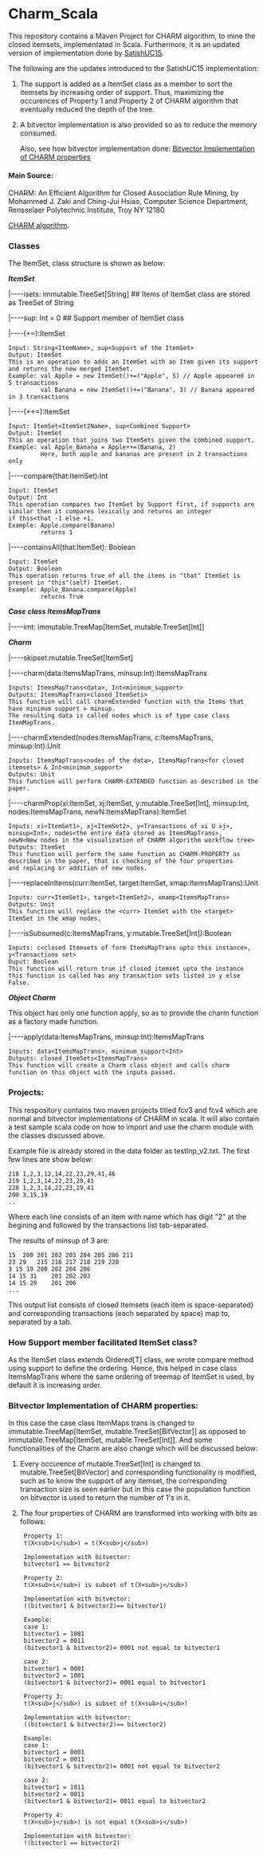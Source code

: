 # Charm_Scala

This repository contains a Maven Project for CHARM algorithm, to mine the closed itemsets, implementated in Scala. Furthermore, it is an updated version of implementation done by [SatishUC15](https://github.com/SatishUC15/CHARM-Algorithm).

The following are the updates introduced to the SatishUC15 implementation:

1. The support is added as a ItemSet class as a member to sort the itemsets by increasing order of support. Thus, maximizing the occurences of Property 1 and Property 2 of CHARM algorithm that eventually reduced the depth of the tree.

2. A bitvector implementation is also provided so as to reduce the memory consumed. 
    
    Also, see how bitvector implementation done: [Bitvector Implementation of CHARM properties](#bitvector-implementation-of-charm-properties)
    
#### Main Source:

CHARM: An Efficient Algorithm for Closed Association Rule Mining, by Mohammed J. Zaki and Ching-Jui Hsiao, Computer Science Department, Rensselaer Polytechnic Institute, Troy NY 12180

[CHARM algorithm](https://pdfs.semanticscholar.org/9f80/dbdd6e613d98dead0cc9e6c88fe04d70f330.pdf).


### Classes

The ItemSet,  class structure is shown as below:

**_ItemSet_**

|----isets: immutable.TreeSet[String]   ## Items of ItemSet class are stored as TreeSet of String

|----sup: Int = 0   ## Support member of ItemSet class

|----(+=):ItemSet

    Input: String<ItemName>, sup<Support of the ItemSet>
    Output: ItemSet
    This is an operation to adds an ItemSet with an Item given its support and returns the new merged ItemSet.
    Example: val Apple = new ItemSet()+=("Apple", 5) // Apple appeared in 5 transactions
             val Banana = new ItemSet()+=("Banana", 3) // Banana appeared in 3 transactions

|----(++=):ItemSet
        
    Input: ItemSet<ItemSet2Name>, sup<Combined Support>
    Output: ItemSet
    This an operation that joins two ItemSets given the combined support.
    Example: val Apple_Banana = Apple++=(Banana, 2)
             Here, both apple and bananas are present in 2 transactions only 

|----compare(that:ItemSet):Int
        
    Input: ItemSet
    Output: Int
    This operation compares two ItemSet by Support first, if supports are similar then it compares lexically and returns an integer 
    if this<that -1 else +1.
    Example: Apple.compare(Banana)
             returns 1

|----containsAll(that:ItemSet): Boolean
        
    Input: ItemSet
    Output: Boolean
    This operation returns true of all the items in "that" ItemSet is present in "this"(self) ItemSet.
    Example: Apple_Banana.compare(Apple)
             returns True                                                                                                          


**_Case class ItemsMapTrans_**

|----imt: immutable.TreeMap[ItemSet, mutable.TreeSet[Int]]


**_Charm_** 

|----skipset:mutable.TreeSet[ItemSet]

|----charm(data:ItemsMapTrans, minsup:Int):ItemsMapTrans

    Inputs: ItemsMapTrans<data>, Int<minimum_support>
    Outputs: ItemsMapTrans<closed_ItemSets>
    This function will call charmExtended function with the Items that have minimum support > minsup. 
    The resulting data is called nodes which is of type case class ItemMapTrans.
        
|----charmExtended(nodes:ItemsMapTrans, c:ItemsMapTrans, minsup:Int):Unit

    Inputs: ItemsMapTrans<nodes of the data>, ItemsMapTrans<for closed itemsets> & Int<minimum_support>
    Outputs: Unit
    This function will perform CHARM-EXTENDED function as described in the paper.
    
|----charmProp(xi:ItemSet, xj:ItemSet, y:mutable.TreeSet[Int], minsup:Int, nodes:ItemsMapTrans, newN:ItemsMapTrans):ItemSet

    Inputs: xi<ItemSet1>, xj<ItemSet2>, y<Transactions of xi U xj>, minsup<Int>, nodes<the entire data stored as ItemsMapTrans>, 
    newN<New nodes in the visualization of CHARM algorithm workflow tree>
    Outputs: ItemSet
    This function will perform the same function as CHARM-PROPERTY as described in the paper, that is checking of the four properties
    and replacing or addition of new nodes.
   
|----replaceInItems(curr:ItemSet, target:ItemSet, xmap:ItemsMapTrans):Unit 
    
    Inputs: curr<ItemSet1>, target<ItemSet2>, xmamp<ItemsMapTrans>
    Outputs: Unit
    This function will replace the <curr> ItemSet with the <target> ItemSet in the xmap nodes.
   
|----isSubsumed(c:ItemsMapTrans, y:mutable.TreeSet[Int]):Boolean

    Inputs: c<closed Itemsets of form ItemsMapTrans upto this instance>, y<Transactions set>
    Ouput: Boolean
    This function will return true if closed itemset upto the instance this function is called has any transaction sets listed in y else
    False.
    
**_Object Charm_**

This object has only one function apply, so as to provide the charm function as a factory made function.

|----apply(data:ItemsMapTrans, minsup:Int):ItemsMapTrans

    Inputs: data<ItemsMapTrans>, minimum_support<Int>
    Outputs: closed_ItemSets<ItemsMapTrans>
    This function will create a Charm class object and calls charm function on this object with the inputs passed.
    
### Projects:

This respository contains two maven projects titled fcv3 and fcv4 which are normal and bitvector implementations of CHARM in scala. It will also contain a test sample scala code on how to import and use the charm module with the classes discussed above.

Example file is already stored in the data folder as testInp_v2.txt. The first few lines are show below:

    218	1,2,3,12,14,22,23,29,41,46
    219	1,2,3,14,22,23,29,41
    220	1,2,3,14,22,23,29,41
    200	3,15,19
    ..
   
Where each line consists of an item with name which has digit "2" at the begining and followed by the transactions list tab-separated.

The results of minsup of 3 are:
    
    15	200 201 202 203 204 205 206 211
    23 29	215 216 217 218 219 220
    3 15 19	200 202 204 206
    14 15 31	201 202 203
    14 15 29	201 206
    ...

This output list consists of closed Itemsets (each item is space-separated) and corresponding transactions (each separated by space) map to, separated by a tab.

### How Support member facilitated ItemSet class?

As the ItemSet class extends Ordered[T] class, we wrote compare method using support to define the ordering. Hence, this helped in case
class ItemsMapTrans where the same ordering of treemap of ItemSet is used, by default it is increasing order.  

### Bitvector Implementation of CHARM properties:

In this case the case class ItemMaps trans is changed to immutable.TreeMap[ItemSet, mutable.TreeSet[BitVector]] as opposed to
immutable.TreeMap[ItemSet, mutable.TreeSet[Int]]. And some functionalities of the Charm are also change which will be discussed below:

1. Every occurence of mutable.TreeSet[Int] is changed to mutable.TreeSet[BitVector] and corresponding functionality is modified, such as
to know the support of any itemset, the corresponding transaction size is seen earlier but in this case the population function on
bitvector is used to return the number of 1's in it.  

2. The four properties of CHARM are transformed into working with bits as follows:

        Property 1:
        t(X<sub>i</sub>) = t(X<sub>j</sub>)

        Implementation with bitvector:
        bitvector1 == bitvector2

        Property 2:
        t(X<sub>i</sub>) is subset of t(X<sub>j</sub>)

        Implementation with bitvector:
        ((bitvector1 & bitvector2)== bitvector1)

        Example:
        case 1:
        bitvector1 = 1001
        bitvector2 = 0011
        (bitvector1 & bitvector2)= 0001 not equal to bitvector1

        case 2:
        bitvector1 = 0001
        bitvector2 = 1001
        (bitvector1 & bitvector2)= 0001 equal to bitvector1

        Property 3:
        t(X<sub>j</sub>) is subset of t(X<sub>i</sub>)

        Implementation with bitvector:
        ((bitvector1 & bitvector2)== bitvector2)

        Example:
        case 1:
        bitvector1 = 0001
        bitvector2 = 0011
        (bitvector1 & bitvector2)= 0001 not equal to bitvector2

        case 2:
        bitvector1 = 1011
        bitvector2 = 0011
        (bitvector1 & bitvector2)= 0011 equal to bitvector2

        Property 4:
        t(X<sub>j</sub>) is not equal t(X<sub>i</sub>)

        Implementation with bitvector:
        !(bitvector1 == bitvector2)
